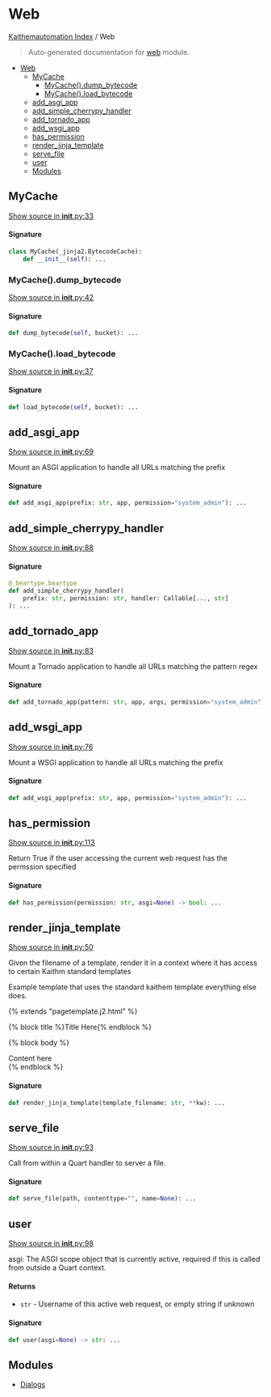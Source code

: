 # Web

[Kaithemautomation Index](../README.md#kaithemautomation-index) / Web

> Auto-generated documentation for [web](../../../../api/web/__init__.py) module.

- [Web](#web)
  - [MyCache](#mycache)
    - [MyCache().dump_bytecode](#mycache()dump_bytecode)
    - [MyCache().load_bytecode](#mycache()load_bytecode)
  - [add_asgi_app](#add_asgi_app)
  - [add_simple_cherrypy_handler](#add_simple_cherrypy_handler)
  - [add_tornado_app](#add_tornado_app)
  - [add_wsgi_app](#add_wsgi_app)
  - [has_permission](#has_permission)
  - [render_jinja_template](#render_jinja_template)
  - [serve_file](#serve_file)
  - [user](#user)
  - [Modules](#modules)

## MyCache

[Show source in __init__.py:33](../../../../api/web/__init__.py#L33)

#### Signature

```python
class MyCache(_jinja2.BytecodeCache):
    def __init__(self): ...
```

### MyCache().dump_bytecode

[Show source in __init__.py:42](../../../../api/web/__init__.py#L42)

#### Signature

```python
def dump_bytecode(self, bucket): ...
```

### MyCache().load_bytecode

[Show source in __init__.py:37](../../../../api/web/__init__.py#L37)

#### Signature

```python
def load_bytecode(self, bucket): ...
```



## add_asgi_app

[Show source in __init__.py:69](../../../../api/web/__init__.py#L69)

Mount an ASGI application to handle all URLs matching the prefix

#### Signature

```python
def add_asgi_app(prefix: str, app, permission="system_admin"): ...
```



## add_simple_cherrypy_handler

[Show source in __init__.py:88](../../../../api/web/__init__.py#L88)

#### Signature

```python
@_beartype.beartype
def add_simple_cherrypy_handler(
    prefix: str, permission: str, handler: Callable[..., str]
): ...
```



## add_tornado_app

[Show source in __init__.py:83](../../../../api/web/__init__.py#L83)

Mount a Tornado application to handle all URLs matching the pattern regex

#### Signature

```python
def add_tornado_app(pattern: str, app, args, permission="system_admin"): ...
```



## add_wsgi_app

[Show source in __init__.py:76](../../../../api/web/__init__.py#L76)

Mount a WSGI application to handle all URLs matching the prefix

#### Signature

```python
def add_wsgi_app(prefix: str, app, permission="system_admin"): ...
```



## has_permission

[Show source in __init__.py:113](../../../../api/web/__init__.py#L113)

Return True if the user accessing the current web request
has the permssion specified

#### Signature

```python
def has_permission(permission: str, asgi=None) -> bool: ...
```



## render_jinja_template

[Show source in __init__.py:50](../../../../api/web/__init__.py#L50)

Given the filename of a template, render it in a context where it has
access to certain Kaithm standard templates

Example template that uses the standard kaithem template everything else does.

{% extends "pagetemplate.j2.html" %}

{% block title %}Title Here{% endblock %}

{% block body %}
<main>
    Content here
</main>
{% endblock %}

#### Signature

```python
def render_jinja_template(template_filename: str, **kw): ...
```



## serve_file

[Show source in __init__.py:93](../../../../api/web/__init__.py#L93)

Call from within a Quart handler to server a file.

#### Signature

```python
def serve_file(path, contenttype="", name=None): ...
```



## user

[Show source in __init__.py:98](../../../../api/web/__init__.py#L98)

asgi: The ASGI scope object that is currently active, required if
      this is called from outside a Quart context.

#### Returns

- `str` - Username of this active web request, or empty string if unknown

#### Signature

```python
def user(asgi=None) -> str: ...
```



## Modules

- [Dialogs](./dialogs.md)